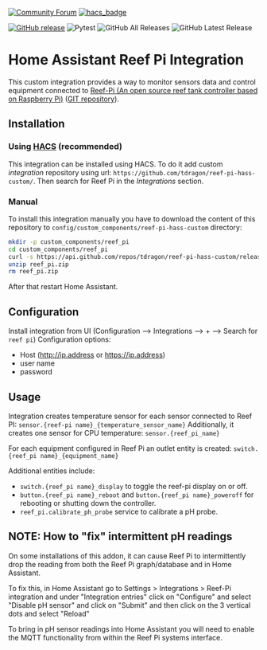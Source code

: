 [![Community Forum](https://img.shields.io/badge/Community-Forum-41BDF5.svg?style=popout)](https://community.home-assistant.io/t/reef-pi-home-assistant-integration/312945)
[![hacs_badge](https://img.shields.io/badge/HACS-Custom-orange.svg)](https://github.com/custom-components/hacs)

[![GitHub release](https://img.shields.io/github/release/tdragon/reef-pi-hass-custom.svg)](https://github.com/tdragon/reef-pi-hass-custom/releases)
![Pytest](https://github.com/tdragon/reef-pi-hass-custom/workflows/pytest/badge.svg?branch=master)
![GitHub All Releases](https://img.shields.io/github/downloads/tdragon/reef-pi-hass-custom/total)
![GitHub Latest Release](https://img.shields.io/github/downloads/tdragon/reef-pi-hass-custom/latest/total)


# Home Assistant Reef Pi Integration

This custom integration provides a way to monitor sensors data and control equipment connected to [Reef-Pi (An open source reef tank controller based on Raspberry Pi)](http://reef-pi.github.io/) ([GIT repository](https://github.com/reef-pi/reef-pi/releases)).

## Installation

### Using [HACS](https://hacs.xyz/) (recommended)

This integration can be installed using HACS.
To do it add custom *integration* repository using url: `https://github.com/tdragon/reef-pi-hass-custom/`.
Then search for Reef Pi in the *Integrations* section.

### Manual
To install this integration manually you have to download the content of this repository to `config/custom_components/reef-pi-hass-custom` directory:
```bash
mkdir -p custom_components/reef_pi
cd custom_components/reef_pi
curl -s https://api.github.com/repos/tdragon/reef-pi-hass-custom/releases/latest | grep "/reef_pi.zip"|cut -d : -f 2,3|tr -d \"| wget -i -
unzip reef_pi.zip
rm reef_pi.zip
```
After that restart Home Assistant.

## Configuration
Install integration from UI (Configuration --> Integrations --> + --> Search for `reef pi`)
Configuration options:
- Host (http://ip.address or https://ip.address)
- user name
- password
  
## Usage
Integration creates temperature sensor for each sensor connected to Reef PI: `sensor.{reef-pi name}_{temperature_sensor_name}`
Additionally, it creates one sensor for CPU temperature: `sensor.{reef_pi_name}`

For each equipment configured in Reef Pi an outlet entity is created: `switch.{reef_pi name}_{equipment_name}`

Additional entities include:
- `switch.{reef_pi name}_display` to toggle the reef-pi display on or off.
- `button.{reef_pi name}_reboot` and `button.{reef_pi name}_poweroff` for rebooting or shutting down the controller.
- `reef_pi.calibrate_ph_probe` service to calibrate a pH probe.

## NOTE: How to "fix" intermittent pH readings
On some installations of this addon, it can cause Reef Pi to intermittently drop the reading from both the Reef Pi graph/database and in Home Assistant.

To fix this, in Home Assistant go to Settings > Integrations > Reef-Pi integration and under "Integration entries" click on "Configure" and select "Disable pH sensor" and click on "Submit" and then click on the 3 vertical dots and select "Reload"

To bring in pH sensor readings into Home Assistant you will need to enable the MQTT functionality from within the Reef Pi systems interface.
